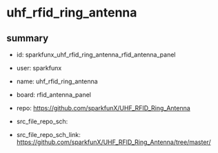 # uhf_rfid_ring_antenna
 
## summary 
* id: sparkfunx_uhf_rfid_ring_antenna_rfid_antenna_panel
* user: sparkfunx
* name: uhf_rfid_ring_antenna
* board: rfid_antenna_panel
* repo: https://github.com/sparkfunX/UHF_RFID_Ring_Antenna



* src_file_repo_sch: 
* src_file_repo_sch_link: https://github.com/sparkfunX/UHF_RFID_Ring_Antenna/tree/master/






